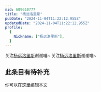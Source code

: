 ```yaml
---
mid: 609610777
title: "杨远洛里斯"
pubDate: "2024-11-04T11:22:12.955Z"
updatedDate: "2024-11-04T11:22:12.955Z"
profile:
  {
    Nickname: ["杨远洛里斯"],
  }
---
```


关注[杨远洛里斯](https://space.bilibili.com/609610777)谢谢喵~ 关注[杨远洛里斯](https://space.bilibili.com/609610777)谢谢喵~

## 此条目有待补充
你可以在[这里](https://github.com/Yuhanawa/VTuber.ICU-Content/edit/master/v/杨远洛里斯/index.md)编辑本文
